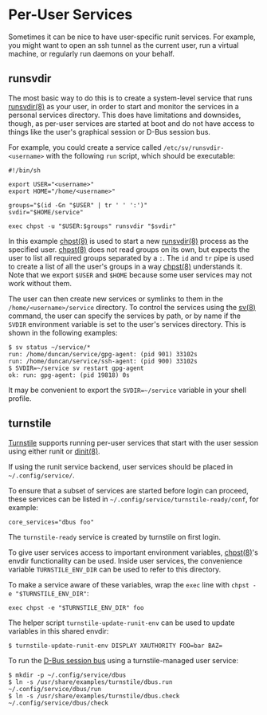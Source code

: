 # Per-User Services

Sometimes it can be nice to have user-specific runit services. For example, you
might want to open an ssh tunnel as the current user, run a virtual machine, or
regularly run daemons on your behalf.

## runsvdir

The most basic way to do this is to create a system-level service that runs
[runsvdir(8)](https://man.voidlinux.org/runsvdir.8) as your user, in order to
start and monitor the services in a personal services directory. This does have
limitations and downsides, though, as per-user services are started at boot and
do not have access to things like the user's graphical session or D-Bus session
bus.

For example, you could create a service called `/etc/sv/runsvdir-<username>`
with the following `run` script, which should be executable:

```
#!/bin/sh

export USER="<username>"
export HOME="/home/<username>"

groups="$(id -Gn "$USER" | tr ' ' ':')"
svdir="$HOME/service"

exec chpst -u "$USER:$groups" runsvdir "$svdir"
```

In this example [chpst(8)](https://man.voidlinux.org/chpst.8) is used to start a
new [runsvdir(8)](https://man.voidlinux.org/runsvdir.8) process as the specified
user. [chpst(8)](https://man.voidlinux.org/chpst.8) does not read groups on its
own, but expects the user to list all required groups separated by a `:`. The
`id` and `tr` pipe is used to create a list of all the user's groups in a way
[chpst(8)](https://man.voidlinux.org/chpst.8) understands it. Note that we
export `$USER` and `$HOME` because some user services may not work without them.

The user can then create new services or symlinks to them in the
`/home/<username>/service` directory. To control the services using the
[sv(8)](https://man.voidlinux.org/sv.8) command, the user can specify the
services by path, or by name if the `SVDIR` environment variable is set to the
user's services directory. This is shown in the following examples:

```
$ sv status ~/service/*
run: /home/duncan/service/gpg-agent: (pid 901) 33102s
run: /home/duncan/service/ssh-agent: (pid 900) 33102s
$ SVDIR=~/service sv restart gpg-agent
ok: run: gpg-agent: (pid 19818) 0s
```

It may be convenient to export the `SVDIR=~/service` variable in your shell
profile.

## turnstile

[Turnstile](https://github.com/chimera-linux/turnstile) supports running
per-user services that start with the user session using either runit or
[dinit(8)](https://man.voidlinux.org/man8/dinit.8).

If using the runit service backend, user services should be placed in
`~/.config/service/`.

To ensure that a subset of services are started before login can proceed, these
services can be listed in `~/.config/service/turnstile-ready/conf`, for example:

```
core_services="dbus foo"
```

The `turnstile-ready` service is created by turnstile on first login.

To give user services access to important environment variables,
[chpst(8)](https://man.voidlinux.org/chpst.8)'s envdir functionality can be
used. Inside user services, the convenience variable `TURNSTILE_ENV_DIR` can be
used to refer to this directory.

To make a service aware of these variables, wrap the `exec` line with `chpst -e
"$TURNSTILE_ENV_DIR"`:

```
exec chpst -e "$TURNSTILE_ENV_DIR" foo
```

The helper script `turnstile-update-runit-env` can be used to update variables
in this shared envdir:

```
$ turnstile-update-runit-env DISPLAY XAUTHORITY FOO=bar BAZ=
```

To run the [D-Bus session bus](../session-management.md#d-bus) using a
turnstile-managed user service:

```
$ mkdir -p ~/.config/service/dbus
$ ln -s /usr/share/examples/turnstile/dbus.run ~/.config/service/dbus/run
$ ln -s /usr/share/examples/turnstile/dbus.check ~/.config/service/dbus/check
```
